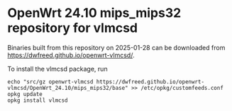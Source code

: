 OpenWrt 24.10 mips_mips32 repository for vlmcsd
========

Binaries built from this repository on 2025-01-28 can be downloaded from <https://dwfreed.github.io/openwrt-vlmcsd/>.

To install the vlmcsd package, run

```
echo "src/gz openwrt-vlmcsd https://dwfreed.github.io/openwrt-vlmcsd/OpenWrt_24.10/mips_mips32/base" >> /etc/opkg/customfeeds.conf
opkg update
opkg install vlmcsd
```
